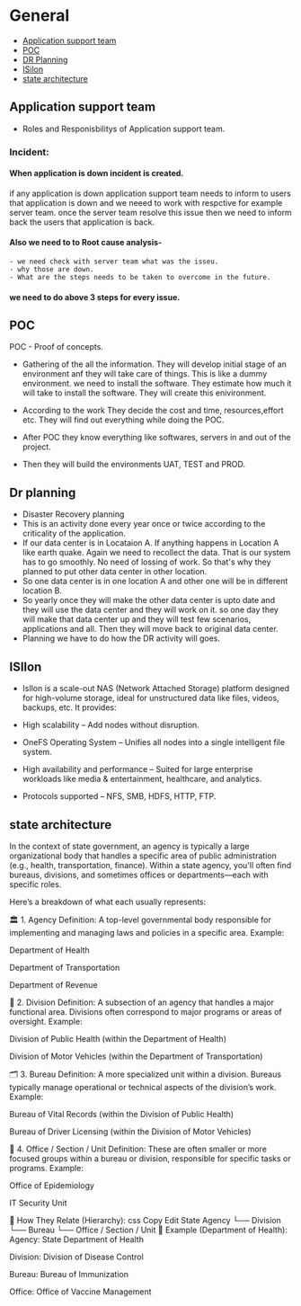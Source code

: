 # General
- [ Application support team ](#Application-support-team)
- [ POC ](#POC)
- [ DR Planning ](#DR-Planning)
- [ ISilon ](#Isilon)
- [ state architecture ](#state-architecture)
## Application support team
- Roles and Responisbilitys of Application support team.

### Incident:
#### When application is down incident is created.
 if any application is down application support team needs to inform to users that application is down and we neeed to work with respctive for example server team. once the server team resolve this issue then we need to inform back the users that application is back.

#### Also we need to to Root cause analysis-
    - we need check with server team what was the isseu.
    - why those are down.
    - What are the steps needs to be taken to overcome in the future.

#### we need to do above 3 steps for every issue.



## POC
 POC - Proof of concepts.
 - Gathering of the all the information. They will develop initial stage of an environment anf they will take care of things. This is like a dummy environment. we need to install the software. They estimate how much it will take to install the software. They will create this enivironment.
 - According to the work They decide the cost and time, resources,effort etc. They will find out everything while doing the POC.
- After POC they know everything like softwares, servers in and out of the project.


- Then they will build the environments UAT, TEST and PROD.


## Dr planning 
- Disaster Recovery planning
- This is an activity done every year once or twice according to the criticality of the application.
- If our data center is in Locataion A. If anything happens in Location A like earth quake. Again we need to recollect the data. That is our system has to go smoothly. No need of lossing of work. So that's why they planned to put other data center in other location.
- So one data center is in one location A and other one will be in different location B. 
- So yearly once they will make the other data center is upto date and they will use the data center   and they will work on it. so one day they will make that data center up and they will test few scenarios, applications and all. Then they will move back to original data center.
- Planning we have to do how the DR activity will goes.


## ISIlon

- IsIlon is a scale-out NAS (Network Attached Storage) platform designed for high-volume storage, ideal for unstructured data like files, videos, backups, etc. It provides:

- High scalability – Add nodes without disruption.

- OneFS Operating System – Unifies all nodes into a single intelligent file system.

- High availability and performance – Suited for large enterprise workloads like media & entertainment, healthcare, and analytics.

- Protocols supported – NFS, SMB, HDFS, HTTP, FTP.


## state architecture

In the context of state government, an agency is typically a large organizational body that handles a specific area of public administration (e.g., health, transportation, finance). Within a state agency, you'll often find bureaus, divisions, and sometimes offices or departments—each with specific roles.

Here’s a breakdown of what each usually represents:

🏛️ 1. Agency
Definition: A top-level governmental body responsible for implementing and managing laws and policies in a specific area.
Example:

Department of Health

Department of Transportation

Department of Revenue

🧭 2. Division
Definition: A subsection of an agency that handles a major functional area. Divisions often correspond to major programs or areas of oversight.
Example:

Division of Public Health (within the Department of Health)

Division of Motor Vehicles (within the Department of Transportation)

🗂️ 3. Bureau
Definition: A more specialized unit within a division. Bureaus typically manage operational or technical aspects of the division’s work.
Example:

Bureau of Vital Records (within the Division of Public Health)

Bureau of Driver Licensing (within the Division of Motor Vehicles)

🏢 4. Office / Section / Unit
Definition: These are often smaller or more focused groups within a bureau or division, responsible for specific tasks or programs.
Example:

Office of Epidemiology

IT Security Unit

🧩 How They Relate (Hierarchy):
css
Copy
Edit
State Agency
└── Division
    └── Bureau
        └── Office / Section / Unit
🔎 Example (Department of Health):
Agency: State Department of Health

Division: Division of Disease Control

Bureau: Bureau of Immunization

Office: Office of Vaccine Management
 



